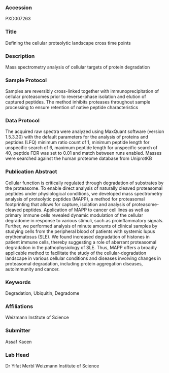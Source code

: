 ### Accession
PXD007263

### Title
Defining the cellular proteolytic landscape cross time points

### Description
Mass spectrometry analysis of cellular targets of protein degradation

### Sample Protocol
Samples are reversibly cross-linked together with immunoprecipitation of cellular proteasomes prior to reverse-phase isolation and elution of captured peptides. The method inhibits proteases throughout sample processing to ensure retention of native peptide characteristics

### Data Protocol
The acquired raw spectra were analyzed using MaxQuant software (version 1.5.3.30) with the default parameters for the analysis of proteins and peptides (LFQ) minimum ratio count of 1, minimum peptide length for unspecific search of 6, maximum peptide length for unspecific search of 40, peptide FDR was set to 0.01 and match between runs enabled. Masses were searched against the human proteome database from UniprotKB

### Publication Abstract
Cellular function is critically regulated through degradation of substrates by the proteasome. To enable direct analysis of naturally cleaved proteasomal peptides under physiological conditions, we developed mass spectrometry analysis of proteolytic peptides (MAPP), a method for proteasomal footprinting that allows for capture, isolation and analysis of proteasome-cleaved peptides. Application of MAPP to cancer cell lines as well as primary immune cells revealed dynamic modulation of the cellular degradome in response to various stimuli, such as proinflammatory signals. Further, we performed analysis of minute amounts of clinical samples by studying cells from the peripheral blood of patients with systemic lupus erythematosus (SLE). We found increased degradation of histones in patient immune cells, thereby suggesting a role of aberrant proteasomal degradation in the pathophysiology of SLE. Thus, MAPP offers a broadly applicable method to facilitate the study of the cellular-degradation landscape in various cellular conditions and diseases involving changes in proteasomal degradation, including protein aggregation diseases, autoimmunity and cancer.

### Keywords
Degradation, Ubiquitin, Degradome

### Affiliations
Weizmann Institute of Science

### Submitter
Assaf Kacen

### Lab Head
Dr Yifat Merbl
Weizmann Institute of Science


